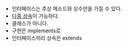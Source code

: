 - 인터페이스는 추상 메소드와 상수만을 가질 수 있다.
- [다중 상속](Multi_Inheritance)이 가능하다.
- 클래스가 아니다.
- 구현은 implements로
- 인터페이스끼리 상속은 extends
